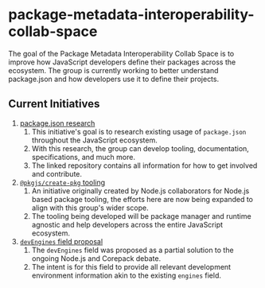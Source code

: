 # package-metadata-interoperability-collab-space

The goal of the Package Metadata Interoperability Collab Space is to improve how JavaScript developers define their packages across the ecosystem. The group is currently working to better understand package.json and how developers use it to define their projects.

## Current Initiatives

1. [package.json research](https://github.com/openjs-foundation/package-json-research)
   1. This initiative's goal is to research existing usage of `package.json` throughout the JavaScript ecosystem.
   2. With this research, the group can develop tooling, documentation, specifications, and much more.
   3. The linked repository contains all information for how to get involved and contribute.
2. [`@pkgjs/create-pkg` tooling](https://github.com/pkgjs/create-pkg)
   1. An initiative originally created by Node.js collaborators for Node.js based package tooling, the efforts here are now being expanded to align with this group's wider scope.
   2. The tooling being developed will be package manager and runtime agnostic and help developers across the entire JavaScript ecosystem.
3. [`devEngines` field proposal](https://github.com/openjs-foundation/package-metadata-interoperability-collab-space/issues/15)
   1. The `devEngines` field was proposed as a partial solution to the ongoing Node.js and Corepack debate.
   2. The intent is for this field to provide all relevant development environment information akin to the existing `engines` field.